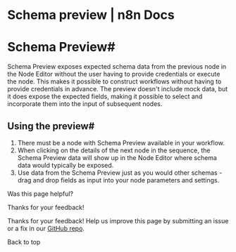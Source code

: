 # Schema preview | n8n Docs

[ ](https://github.com/n8n-io/n8n-docs/edit/main/docs/data/schema-preview.md "Edit this page")

# Schema Preview#

Schema Preview exposes expected schema data from the previous node in the Node Editor without the user having to provide credentials or execute the node. This makes it possible to construct workflows without having to provide credentials in advance. The preview doesn't include mock data, but it does expose the expected fields, making it possible to select and incorporate them into the input of subsequent nodes.

## Using the preview#

  1. There must be a node with Schema Preview available in your workflow.
  2. When clicking on the details of the next node in the sequence, the Schema Preview data will show up in the Node Editor where schema data would typically be exposed.
  3. Use data from the Schema Preview just as you would other schemas - drag and drop fields as input into your node parameters and settings.

Was this page helpful? 

Thanks for your feedback! 

Thanks for your feedback! Help us improve this page by submitting an issue or a fix in our [GitHub repo](https://github.com/n8n-io/n8n-docs). 

Back to top